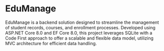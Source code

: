 # EduManage
EduManage is a backend solution designed to streamline the management of student records, courses, and enrollment processes. Developed using ASP.NET Core 8.0 and EF Core 8.0, this project leverages SQLite with a Code First approach to offer a scalable and flexible data model, utilizing MVC architecture for efficient data handling.

